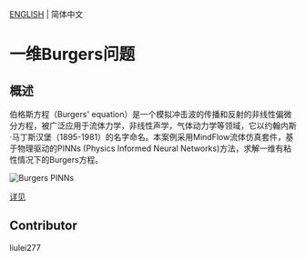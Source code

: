 [ENGLISH](burgers1D.md) | 简体中文

# 一维Burgers问题

## 概述

伯格斯方程（Burgers' equation）是一个模拟冲击波的传播和反射的非线性偏微分方程，被广泛应用于流体力学，非线性声学，气体动力学等领域，它以约翰内斯·马丁斯汉堡（1895-1981）的名字命名。本案例采用MindFlow流体仿真套件，基于物理驱动的PINNs (Physics Informed Neural Networks)方法，求解一维有粘性情况下的Burgers方程。

![Burgers PINNs](images/result.jpg)

[详见](https://gitee.com/mindspore/mindscience/blob/master/MindFlow/applications/applications/physics_driven/burgers/burgers1D_CN.ipynb)

## Contributor

liulei277